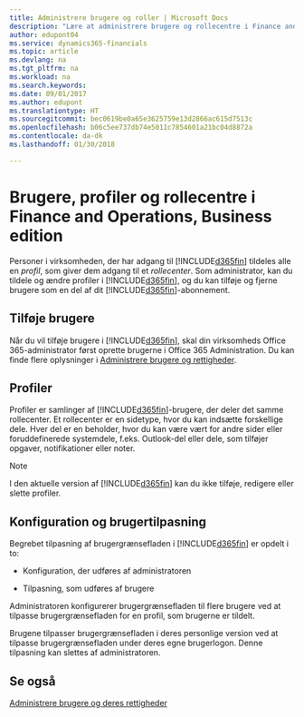 ```yaml
---
title: Administrere brugere og roller | Microsoft Docs
description: "Lære at administrere brugere og rollecentre i Finance and Operations, Business edition."
author: edupont04
ms.service: dynamics365-financials
ms.topic: article
ms.devlang: na
ms.tgt_pltfrm: na
ms.workload: na
ms.search.keywords: 
ms.date: 09/01/2017
ms.author: edupont
ms.translationtype: HT
ms.sourcegitcommit: bec0619be0a65e3625759e13d2866ac615d7513c
ms.openlocfilehash: b06c5ee737db74e5011c7854601a21bc04d8872a
ms.contentlocale: da-dk
ms.lasthandoff: 01/30/2018

---
```

# <a name="users-profiles-and-role-centers-in-finance-and-operations-business-edition"></a>Brugere, profiler og rollecentre i Finance and Operations, Business edition
Personer i virksomheden, der har adgang til [!INCLUDE[d365fin](includes/d365fin_md.md)] tildeles alle en *profil*, som giver dem adgang til et *rollecenter*. Som administrator, kan du tildele og ændre profiler i [!INCLUDE[d365fin](includes/d365fin_md.md)], og du kan tilføje og fjerne brugere som en del af dit [!INCLUDE[d365fin](includes/d365fin_md.md)]-abonnement.  

## <a name="adding-users"></a>Tilføje brugere
Når du vil tilføje brugere i [!INCLUDE[d365fin](includes/d365fin_md.md)], skal din virksomheds Office 365-administrator først oprette brugerne i Office 365 Administration. Du kan finde flere oplysninger i [Administrere brugere og rettigheder](ui-how-users-permissions.md).  

## <a name="profiles"></a>Profiler
Profiler er samlinger af [!INCLUDE[d365fin](includes/d365fin_md.md)]-brugere, der deler det samme rollecenter. Et rollecenter er en sidetype, hvor du kan indsætte forskellige dele. Hver del er en beholder, hvor du kan være vært for andre sider eller foruddefinerede systemdele, f.eks. Outlook-del eller dele, som tilføjer opgaver, notifikationer eller noter.  

> [!NOTE]  
>  I den aktuelle version af [!INCLUDE[d365fin](includes/d365fin_md.md)] kan du ikke tilføje, redigere eller slette profiler.  

## <a name="configuration-and-personalization"></a>Konfiguration og brugertilpasning
Begrebet tilpasning af brugergrænsefladen i [!INCLUDE[d365fin](includes/d365fin_md.md)] er opdelt i to:  

-   Konfiguration, der udføres af administratoren  

-   Tilpasning, som udføres af brugere  

Administratoren konfigurerer brugergrænsefladen til flere brugere ved at tilpasse brugergrænsefladen for en profil, som brugerne er tildelt.  

Brugene tilpasser brugergrænsefladen i deres personlige version ved at tilpasse brugergrænsefladen under deres egne brugerlogon. Denne tilpasning kan slettes af administratoren.  

## <a name="see-also"></a>Se også  
[Administrere brugere og deres rettigheder](ui-how-users-permissions.md)  
<!-- [Customize the User Interface](../customize-the-user-interface.md)   
 [Security Overview](../Security%20Overview.md)-->

